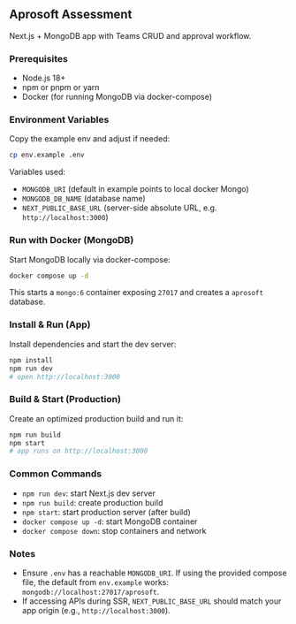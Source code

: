 ## Aprosoft Assessment

Next.js + MongoDB app with Teams CRUD and approval workflow.

### Prerequisites
- Node.js 18+
- npm or pnpm or yarn
- Docker (for running MongoDB via docker-compose)

### Environment Variables
Copy the example env and adjust if needed:

```bash
cp env.example .env
```

Variables used:
- `MONGODB_URI` (default in example points to local docker Mongo)
- `MONGODB_DB_NAME` (database name)
- `NEXT_PUBLIC_BASE_URL` (server-side absolute URL, e.g. `http://localhost:3000`)

### Run with Docker (MongoDB)
Start MongoDB locally via docker-compose:

```bash
docker compose up -d
```

This starts a `mongo:6` container exposing `27017` and creates a `aprosoft` database.

### Install & Run (App)
Install dependencies and start the dev server:

```bash
npm install
npm run dev
# open http://localhost:3000
```

### Build & Start (Production)
Create an optimized production build and run it:

```bash
npm run build
npm start
# app runs on http://localhost:3000
```

### Common Commands
- `npm run dev`: start Next.js dev server
- `npm run build`: create production build
- `npm start`: start production server (after build)
- `docker compose up -d`: start MongoDB container
- `docker compose down`: stop containers and network

### Notes
- Ensure `.env` has a reachable `MONGODB_URI`. If using the provided compose file, the default from `env.example` works: `mongodb://localhost:27017/aprosoft`.
- If accessing APIs during SSR, `NEXT_PUBLIC_BASE_URL` should match your app origin (e.g., `http://localhost:3000`).
